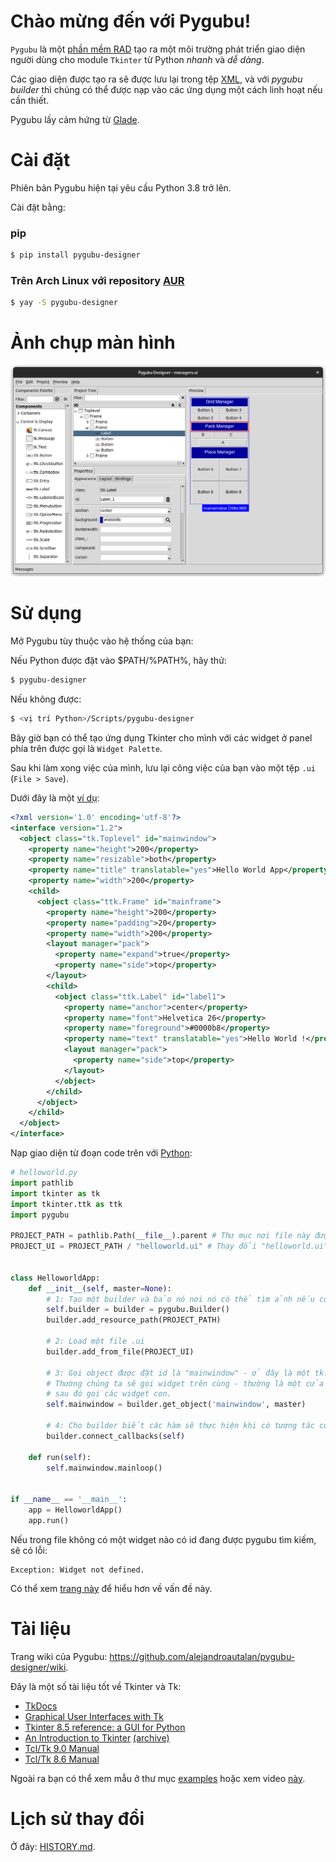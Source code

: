 Chào mừng đến với Pygubu!
============================================

`Pygubu` là một [phần mềm RAD](https://en.wikipedia.org/wiki/Rapid_application_development) tạo ra một môi trường phát triển giao diện người dùng cho module `Tkinter` từ Python _nhanh_ và _dễ dàng_.

Các giao diện được tạo ra sẽ được lưu lại trong tệp [XML](https://en.wikipedia.org/wiki/XML), và với _pygubu builder_ thì chúng có thể được nạp vào các ứng dụng một cách linh hoạt nếu cần thiết.

Pygubu lấy cảm hứng từ [Glade](https://glade.gnome.org).

Cài đặt
============

Phiên bản Pygubu hiện tại yêu cầu Python 3.8 trở lên.

Cài đặt bằng:

### pip

```bash
$ pip install pygubu-designer
```

### Trên Arch Linux với repository [AUR](https://aur.archlinux.org/packages/pygubu-designer)

```bash
$ yay -S pygubu-designer
```

Ảnh chụp màn hình
==========

<img src="pygubu-designer.png" alt="pygubu-desinger.png">

Sử dụng
=====

Mở Pygubu tùy thuộc vào hệ thống của bạn:

Nếu Python được đặt vào $PATH/%PATH%, hãy thử:

```bash
$ pygubu-designer
```

Nếu không được:

```bash
$ <vị trí Python>/Scripts/pygubu-designer
```

Bây giờ bạn có thể tạo ứng dụng Tkinter cho mình với các widget ở panel phía trên được gọi là `Widget Palette`.

Sau khi làm xong việc của mình, lưu lại công việc của bạn vào một tệp `.ui` (`File > Save`).

Dưới đây là một [ví dụ](examples/helloworld/helloworld.ui):

```xml
<?xml version='1.0' encoding='utf-8'?>
<interface version="1.2">
  <object class="tk.Toplevel" id="mainwindow">
    <property name="height">200</property>
    <property name="resizable">both</property>
    <property name="title" translatable="yes">Hello World App</property>
    <property name="width">200</property>
    <child>
      <object class="ttk.Frame" id="mainframe">
        <property name="height">200</property>
        <property name="padding">20</property>
        <property name="width">200</property>
        <layout manager="pack">
          <property name="expand">true</property>
          <property name="side">top</property>
        </layout>
        <child>
          <object class="ttk.Label" id="label1">
            <property name="anchor">center</property>
            <property name="font">Helvetica 26</property>
            <property name="foreground">#0000b8</property>
            <property name="text" translatable="yes">Hello World !</property>
            <layout manager="pack">
              <property name="side">top</property>
            </layout>
          </object>
        </child>
      </object>
    </child>
  </object>
</interface>
```

Nạp giao diện từ đoạn code trên với [Python](examples/helloworld/helloworld.py):

```python
# helloworld.py
import pathlib
import tkinter as tk
import tkinter.ttk as ttk
import pygubu

PROJECT_PATH = pathlib.Path(__file__).parent # Thư mục nơi file này được đặt
PROJECT_UI = PROJECT_PATH / "helloworld.ui" # Thay đổi "helloworld.ui" với tên file của bạn


class HelloworldApp:
    def __init__(self, master=None):
        # 1: Tạo một builder và bảo nó nơi nó có thể tìm ảnh nếu có
        self.builder = builder = pygubu.Builder()
        builder.add_resource_path(PROJECT_PATH)

        # 2: Load một file .ui
        builder.add_from_file(PROJECT_UI)

        # 3: Gọi object được đặt id là "mainwindow" - ở đây là một tk.TopLevel
        # Thường chúng ta sẽ gọi widget trên cùng - thường là một cửa sổ hoặc dialog,
        # sau đó gọi các widget con.
        self.mainwindow = builder.get_object('mainwindow', master)

        # 4: Cho builder biết các hàm sẽ thực hiện khi có tương tác của người dùng
        builder.connect_callbacks(self)

    def run(self):
        self.mainwindow.mainloop()


if __name__ == '__main__':
    app = HelloworldApp()
    app.run()

```

Nếu trong file không có một widget nào có id đang được pygubu tìm kiếm, sẽ có lỗi:

```
Exception: Widget not defined.
```

Có thể xem [trang này](https://github.com/alejandroautalan/pygubu/issues/40) để hiểu hơn về vấn đề này.

Tài liệu
=============

Trang wiki của Pygubu: https://github.com/alejandroautalan/pygubu-designer/wiki.

Đây là một số tài liệu tốt về Tkinter và Tk:

- [TkDocs](http://www.tkdocs.com)
- [Graphical User Interfaces with Tk](https://docs.python.org/3/library/tk.html)
- [Tkinter 8.5 reference: a GUI for Python](https://tkdocs.com/shipman)
- [An Introduction to Tkinter](http://effbot.org/tkinterbook) [(archive)](http://web.archive.org/web/20200504141939/http://www.effbot.org/tkinterbook)
- [Tcl/Tk 9.0 Manual](https://www.tcl-lang.org/man/tcl9.0/TkCmd/index.html)
- [Tcl/Tk 8.6 Manual](https://www.tcl-lang.org/man/tcl8.6/TkCmd/contents.htm)

Ngoài ra bạn có thể xem mẫu ở thư mục [examples](examples) hoặc xem video [này](http://youtu.be/wuzV9P8geDg).

Lịch sử thay đổi
=======

Ở đây: [HISTORY.md](HISTORY.md).

